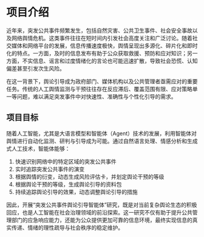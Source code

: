 # 项目介绍

近年来，突发公共事件频繁发生，包括自然灾害、公共卫生事件、社会安全事故以及网络舆情危机。这类事件往往在短时间内引发社会高度关注和广泛讨论。随着社交媒体和网络平台的发展，信息传播速度极快，舆情呈现出多源化、碎片化和即时化的特点。一方面，及时的信息发布有助于公众获取救援、预防和应对知识；另一方面，不实信息、谣言和过度情绪化的言论也可能迅速扩散，导致社会恐慌、认知偏差甚至引发次生风险。

在这一背景下，舆论引导成为政府部门、媒体机构以及公共管理者亟需应对的重要任务。传统的人工舆情监测与干预往往存在反应滞后、覆盖范围有限、应对策略单一等问题，难以满足突发事件中对快速性、准确性与个性化引导的需求。


## 项目目标
随着人工智能，尤其是大语言模型和智能体（Agent）技术的发展，利用智能体对舆情进行自动化监测、研判与引导成为可能。通过自然语言处理、情感分析和生成式人工技术，智能体能够：

1. 快速识别网络中的特定区域的突发公共事件
2. 实时追踪突发公共事件的演变
3. 根据舆情的衍变，动态生成风险评估卡，并划定舆论干预的等级
4. 根据舆论干预的等级，生成舆论引导的资料包
5. 持续追踪舆论引导的效果，动态调整舆论引导的措施

因此，开展“突发公共事件舆论引导智能体”研究，既是对当前复杂舆论生态的积极回应，也是人工智能在社会治理领域的前沿探索。这一研究不仅有助于提升公共管理部门的应急响应能力，还能为公众提供更加可靠的信息环境，最终实现信息的真实传递、情绪的理性疏导与社会秩序的稳定维护。


